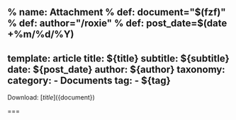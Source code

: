 % name: Attachment
% def: document="$(fzf)"
% def: author="/roxie"
% def: post_date=$(date +%m/%d/%Y)
---
template: article
title: ${title}
subtitle: ${subtitle}
date: ${post_date}
author: ${author}
taxonomy:
    category:
        - Documents
    tag:
        - ${tag}
---

Download: [${title}](${document})

===


